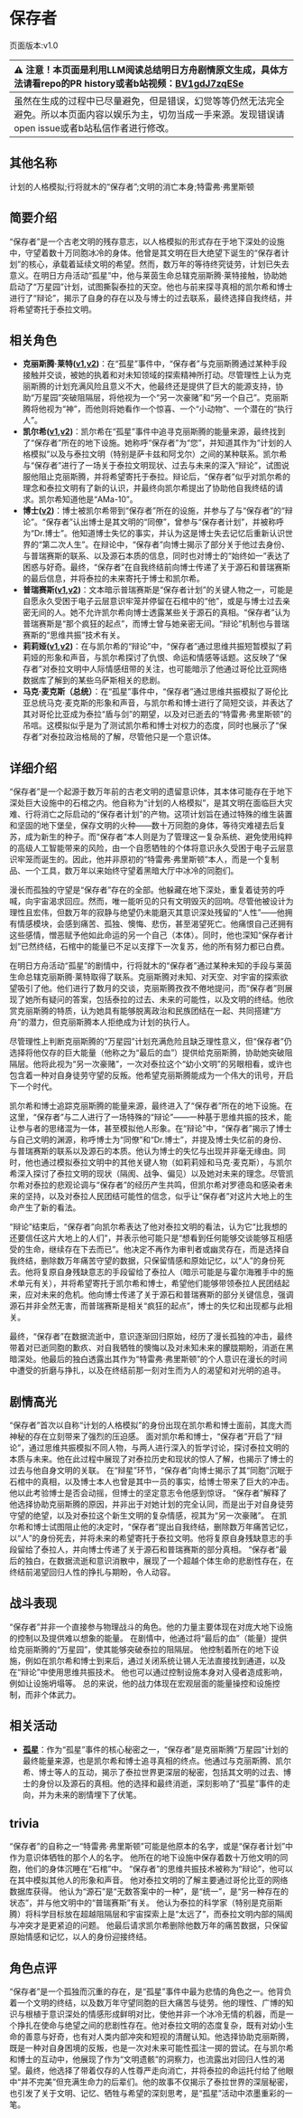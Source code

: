 # 保存者
页面版本:v1.0
 

| :warning: 注意！本页面是利用LLM阅读总结明日方舟剧情原文生成，具体方法请看repo的PR history或者b站视频：[BV1gdJ7zqESe](https://www.bilibili.com/video/BV1gdJ7zqESe/)         |
|:----------------------------|
| 虽然在生成的过程中已尽量避免，但是错误，幻觉等等仍然无法完全避免。所以本页面内容以娱乐为主，切勿当成一手来源。发现错误请open issue或者b站私信作者进行修改。|



## 其他名称
计划的人格模拟;行将就木的“保存者”;文明的消亡本身;特雷弗·弗里斯顿
## 简要介绍
“保存者”是一个古老文明的残存意志，以人格模拟的形式存在于地下深处的设施中，守望着数十万同胞冰冷的身体。他曾是其文明在巨大绝望下诞生的“保存者计划”的核心，承载着延续文明的希望。然而，数万年的等待终究徒劳，计划已失去意义。在明日方舟活动“孤星”中，他与莱茵生命总辖克丽斯腾·莱特接触，协助她启动了“万星园”计划，试图撕裂泰拉的天空。他也与前来探寻真相的凯尔希和博士进行了“辩论”，揭示了自身的存在以及与博士的过去联系，最终选择自我终结，并将希望寄托于泰拉文明。
## 相关角色
-   **克丽斯腾·莱特([v1](extended_char_336509.md),[v2](../char_v3/extended_char_336509.md))**：在“孤星”事件中，“保存者”与克丽斯腾通过某种手段接触并交谈，被她的执着和对未知领域的探索精神所打动。尽管理性上认为克丽斯腾的计划充满风险且意义不大，他最终还是提供了巨大的能源支持，协助“万星园”突破阻隔层，将他视为一个“另一次豪赌”和“另一个自己”。克丽斯腾将他视为“神”，而他则将她看作一个惊喜、一个“小动物”、一个潜在的“执行人”。
-   **凯尔希([v1](char_003_kalts.md),[v2](../char_v3/char_003_kalts.md))**：凯尔希在“孤星”事件中追寻克丽斯腾的能量来源，最终找到了“保存者”所在的地下设施。她称呼“保存者”为“您”，并知道其作为“计划的人格模拟”以及与泰拉文明（特别是萨卡兹和阿戈尔）之间的某种联系。凯尔希与“保存者”进行了一场关于泰拉文明现状、过去与未来的深入“辩论”，试图说服他阻止克丽斯腾，并将希望寄托于泰拉。辩论后，“保存者”似乎对凯尔希的理念和泰拉文明有了新的认识，并最终向凯尔希提出了协助他自我终结的请求。凯尔希知道他是“AMa-10”。
-   **博士([v2](../char_v3/extended_char_bo_shi.md))**：博士被凯尔希带到“保存者”所在的设施，并参与了与“保存者”的“辩论”。“保存者”认出博士是其文明的“同僚”，曾参与“保存者计划”，并被称呼为“Dr.博士”。他知道博士失忆的事实，并认为这是博士失去记忆后重新认识世界的“第二次人生”。在辩论中，“保存者”向博士揭示了部分关于他过去身份、与普瑞赛斯的联系、以及源石本质的信息，同时也对博士的“始终如一”表达了困惑与好奇。最终，“保存者”在自我终结前向博士传递了关于源石和普瑞赛斯的最后信息，并将泰拉的未来寄托于博士和凯尔希。
-   **普瑞赛斯([v1](extended_char_pu_rui_sai_si.md),[v2](../char_v3/extended_char_pu_rui_sai_si.md))**：文本暗示普瑞赛斯是“保存者计划”的关键人物之一，可能是自愿永久受困于电子云层意识牢笼并停留在石棺中的“他”，或是与博士过去亲密无间的人。她不允许凯尔希向博士透露某些关于源石的真相。“保存者”认为普瑞赛斯是“那个疯狂的起点”，而博士曾与她亲密无间。“辩论”机制也与普瑞赛斯的“思维共振”技术有关。
-   **莉莉娅([v1](extended_char_li_li_ya.md),[v2](../char_v3/extended_char_li_li_ya.md))**：在与凯尔希的“辩论”中，“保存者”通过思维共振短暂模拟了莉莉娅的形象和声音，与凯尔希探讨了仇恨、命运和情感等话题。这反映了“保存者”对泰拉文明中人际情感纽带的关注，也可能暗示了他通过哥伦比亚网络数据库了解到的某些乌萨斯相关的悲剧。
-   **马克·麦克斯（总统）**：在“孤星”事件中，“保存者”通过思维共振模拟了哥伦比亚总统马克·麦克斯的形象和声音，与凯尔希和博士进行了简短交谈，并表达了其对哥伦比亚成为泰拉“盾与剑”的期望，以及对已逝去的“特雷弗·弗里斯顿”的吊唁。这模拟似乎是为了测试凯尔希和博士对权力的态度，同时也展示了“保存者”对泰拉政治格局的了解，尽管他只是一个意识体。
## 详细介绍
“保存者”是一个起源于数万年前的古老文明的遗留意识体，其本体可能存在于地下深处巨大设施中的石棺之内。他自称为“计划的人格模拟”，是其文明在面临巨大灾难、行将消亡之际启动的“保存者计划”的产物。这项计划旨在通过特殊的维生装置和坚固的地下堡垒，保存文明的火种——数十万同胞的身体，等待灾难褪去后复苏，成为新生的种子。而“保存者”本人则是为了管理这一复杂系统、避免使用纯粹的高级人工智能带来的风险，由一个自愿牺牲的个体将意识永久受困于电子云层意识牢笼而诞生的。因此，他并非原初的“特雷弗·弗里斯顿”本人，而是一个复制品、一个工具，数万年以来始终守望着黑暗大厅中冰冷的同胞们。

漫长而孤独的守望是“保存者”存在的全部。他躲藏在地下深处，重复着徒劳的呼喊，向宇宙渴求回应。然而，唯一能听见的只有文明毁灭的回响。尽管他被设计为理性且宏伟，但数万年的寂静与绝望仍未能磨灭其意识深处残留的“人性”——他拥有情感模块，会感到痛苦、孤独、懊悔、悲伤，甚至渴望死亡。他痛恨自己还拥有这些感情，憎恶赋予他如此命运的另一个自己（本体）。同时，他也深知“保存者计划”已然终结，石棺中的能量已不足以支撑下一次复苏，他的所有努力都已白费。

在明日方舟活动“孤星”的剧情中，行将就木的“保存者”通过某种未知的手段与莱茵生命总辖克丽斯腾·莱特取得了联系。克丽斯腾对未知、对天空、对宇宙的探索欲望吸引了他。他们进行了数月的交谈，克丽斯腾孜孜不倦地提问，而“保存者”则展现了她所有疑问的答案，包括泰拉的过去、未来的可能性，以及文明的终结。他欣赏克丽斯腾的特质，认为她具有能够脱离政治和民族团结在一起、共同搭建“方舟”的潜力，但克丽斯腾本人拒绝成为计划的执行人。

尽管理性上判断克丽斯腾的“万星园”计划充满危险且缺乏理性意义，但“保存者”仍选择将他仅存的巨大能量（他称之为“最后的血”）提供给克丽斯腾，协助她突破阻隔层。他将此视为“另一次豪赌”，一次对泰拉这个“幼小文明”的另眼相看，或许也包含着一种对自身徒劳守望的反叛。他希望克丽斯腾能成为一个伟大的讯号，开启下一个时代。

凯尔希和博士追踪克丽斯腾的能量来源，最终进入了“保存者”所在的地下设施。在这里，“保存者”与二人进行了一场特殊的“辩论”——一种基于思维共振的技术，能让参与者的思绪混为一体，甚至模拟他人形象。在“辩论”中，“保存者”揭示了博士与自己文明的渊源，称呼博士为“同僚”和“Dr.博士”，并提及博士失忆前的身份、与普瑞赛斯的联系以及源石的本质。他认为博士的失忆与出现并非毫无缘由。同时，他也通过模拟泰拉文明中的其他关键人物（如莉莉娅和马克·麦克斯），与凯尔希深入探讨了泰拉文明的现状（隔阂、战争、偏见）以及她对未来的理念。尽管凯尔希对泰拉的悲观论调与“保存者”的经历产生共鸣，但凯尔希对罗德岛和感染者未来的坚持，以及对泰拉人民团结可能性的信念，似乎让“保存者”对这片大地上的生命产生了新的看法。

“辩论”结束后，“保存者”向凯尔希表达了他对泰拉文明的看法，认为它“比我想的还要信任这片大地上的人们”，并表示他可能只是“想看到任何能够交谈能够互相感受的生命，继续存在下去而已”。他决定不再作为审判者或幽灵存在，而是选择自我终结，删除数万年痛苦守望的数据，只保留情感和原始记忆，以“人”的身份死去。他将复原自身残缺意志的手段留给了泰拉人（暗示可能是与霍尔海雅手中的施术单元有关），并将希望寄托于凯尔希和博士，希望他们能够带领泰拉人民团结起来，应对未来的危机。他向博士传递了关于源石和普瑞赛斯的部分关键信息，强调源石并非全然无害，而普瑞赛斯是相关“疯狂的起点”，博士的失忆和出现都与此相关。

最终，“保存者”在数据流逝中，意识逐渐回归原始，经历了漫长孤独的冲击，最终带着对已逝同胞的歉疚、对自我牺牲的懊悔以及对未知未来的朦胧期盼，消逝在黑暗深处。他最后的独白透露出其作为“特雷弗·弗里斯顿”的个人意识在漫长的时间中遭受的折磨与挣扎，以及在终结前那一刻对生而为人的渴望和对光明的追寻。
## 剧情高光
“保存者”首次以自称“计划的人格模拟”的身份出现在凯尔希和博士面前，其庞大而神秘的存在立刻带来了强烈的压迫感。
面对凯尔希和博士，“保存者”开启了“辩论”，通过思维共振模拟不同人物，与两人进行深入的哲学讨论，探讨泰拉文明的本质与未来。他在此过程中展现了对泰拉历史和现状的惊人了解，也揭示了博士的过去与他自身文明的关联。
在“辩星”环节，“保存者”向博士揭示了其“同胞”沉眠于石棺中的真相，以及博士本人也曾是其中一员的事实，给博士带来了巨大的冲击。他以此考验博士是否会动摇，但博士的坚定意志令他感到惊讶。
“保存者”解释了他选择协助克丽斯腾的原因，并非出于对她计划的完全认同，而是出于对自身徒劳守望的绝望，以及对泰拉这个新生文明的复杂情感，视其为“另一次豪赌”。
在凯尔希和博士试图阻止他的决定时，“保存者”提出自我终结，删除数万年痛苦记忆，以“人”的身份死去，并将未来的希望寄托于泰拉文明。他将复原自身残缺意志的手段留给了泰拉人，并向博士传递了关于源石和普瑞赛斯的部分真相。
“保存者”最后的独白，在数据流逝和意识消散中，展现了一个超越个体生命的悲剧性存在，在终结前渴望回归人性的挣扎与期盼，令人动容。
## 战斗表现
“保存者”并非一个直接参与物理战斗的角色。他的力量主要体现在对庞大地下设施的控制以及提供难以想象的能量。
在剧情中，他通过将“最后的血”（能量）提供给克丽斯腾的“万星园”，使其能够突破泰拉的阻隔层。
他控制着所在的地下设施，例如在凯尔希和博士到来后，通过关闭系统让锡人无法直接找到通道，以及在“辩论”中使用思维共振技术。
他也可以通过控制设施本身对入侵者造成影响，例如让设施坍塌等。
总的来说，他的战力体现在宏观层面的能量操控和设施控制，而非个体武力。
## 相关活动
-   **[孤星](../stories/act25side.md)**：作为“孤星”事件的核心秘密之一，“保存者”是克丽斯腾“万星园”计划的最终能量来源，也是凯尔希和博士追寻真相的终点。他通过与克丽斯腾、凯尔希、博士等人的互动，揭示了泰拉世界更深层的秘密，包括其文明的过去、博士的身份以及源石的真相。他的选择和最终消逝，深刻影响了“孤星”事件的走向，并为未来的剧情埋下了伏笔。
## trivia
“保存者”的自称之一“特雷弗·弗里斯顿”可能是他原本的名字，或是“保存者计划”中作为意识体牺牲的那个人的名字。
他所在的地下设施中保存着数十万他文明的同胞，他们的身体沉睡在“石棺”中。
“保存者”的思维共振技术被称为“辩论”，他可以在其中模拟其他人的形象和声音。
他对泰拉文明的了解主要通过哥伦比亚的网络数据库获得。
他认为“源石”是“无数答案中的一种”，是“统一”，是“另一种存在的状态”，并与他文明中的“普瑞赛斯”有关。
他认为泰拉的科学家（特别是克丽斯腾）将科学目标放在超越阻隔层和宇宙探索上是“太远了”，而泰拉文明内部的隔阂与冲突才是更紧迫的问题。
他最后请求凯尔希删除他数万年的痛苦数据，只保留原始情感和记忆，以人的身份迎接终结。
## 角色点评
“保存者”是一个孤独而沉重的存在，是“孤星”事件中最为悲情的角色之一。他背负着一个文明的终结，以及数万年守望同胞的巨大痛苦与徒劳。他的理性、广博的知识与根植于意识深处的情感形成鲜明对比，使他并非一个冰冷无情的机器，而是一个挣扎在使命与绝望之间的悲剧性存在。他对泰拉文明的态度复杂，既有对幼小生命的善意与好奇，也有对人类内部冲突和短视的清醒认知。他选择协助克丽斯腾，既是一种对自身困境的反叛，也是一次对未来可能性孤注一掷的尝试。在与凯尔希和博士的互动中，他展现了作为“文明遗骸”的洞察力，也流露出对回归人性的渴望。最终，他选择了带着仅存的人性尊严走向消亡，并将泰拉的命运托付给了他眼中“并不完美”但充满生命力的后辈们。他的故事不仅揭示了泰拉世界的深层秘密，也引发了关于文明、记忆、牺牲与希望的深刻思考，是“孤星”活动中浓墨重彩的一笔。